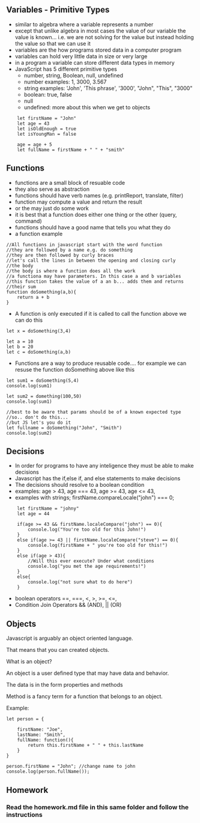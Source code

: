 ## Variables - Primitive Types
- similar to algebra where a variable represents a number
- except that unlike algebra in most cases the value of our variable the value is known... i.e. we are not solving for the value but 
instead holding the value so that we can use it
- variables are the how programs stored data in a computer program
- variables can hold very little data in size or very large
- in a program a variable can store different data types in memory
- JavaScript has 5 different primitive types 
    - number, string, Boolean, null, undefined
    - number examples: 1, 3000, 3.567
    - string examples: 'John', 'This phrase', '3000', "John", "This", "3000"
    - boolean: true, false
    - null
    - undefined:  more about this when we get to objects
```
    let firstName = "John"
    let age = 43
    let isOldEnough = true
    let isYoungMan = false

    age = age + 5
    let fullName = firstName + " " + "smith"

```
## Functions

- functions are a small block of resuable code
- they also serve as abstraction
- functions should have verb names (e.g. printReport, translate, filter)
- function may compute a value and return the result
- or the may just do some work
- it is best that a function does either one thing or the other (query, command)
- functions should have a good name that tells you what they do
- a function example
```
//All functions in javascript start with the word function
//they are followed by a name e.g. do something
//they are then followed by curly braces
//let's call the lines in between the opening and closing curly
//the body
//the body is where a function does all the work
//a functiona may have parameters. In this case a and b variables
//this function takes the value of a an b... adds them and returns 
//their sum
function doSomething(a,b){
    return a + b
}
```
- A function is only executed if it is called
to call the function above we can do this
```
let x = doSomething(3,4)

let a = 10
let b = 20
let c = doSomething(a,b)
```

- Functions are a way to produce reusable code.... for example 
we can resuse the function doSomething above like this

```
let sum1 = doSomething(5,4)
console.log(sum1)

let sum2 = domething(100,50)
console.log(sum1)

//best to be aware that params should be of a known expected type
//so.. don't do this...
//but JS let's you do it
let fullname = doSomething("John", "Smith")
console.log(sum2)

```

## Decisions
- In order for programs to have any inteligence they must be able
  to make decisions
- Javascript has the if,else if, and else statements to make decisions
- The decisions should resolve to a boolean condition
- examples:  age > 43, age === 43, age >= 43, age <= 43, 
- examples with strings;  firstName.compareLocale("john") === 0;

```
    let firstName = "johny"
    let age = 44

    if(age >= 43 && firstName.localeCompare("john") == 0){
        console.log("You're too old for this John!")
    }
    else if(age >= 43 || firstName.localeCompare("steve") == 0){
        console.log(firstName + " you're too old for this!")
    }
    else if(age > 43){
        //Will this ever execute? Under what conditions
        console.log("you met the age requirements!")
    }
    else{
        console.log("not sure what to do here")
    }
```
- boolean operators ==, ===, <, >, >=, <=, 
- Condition Join Operators && (AND), || (OR)
 
## Objects

Javascript is arguably an object oriented language.  

That means that you can created objects.

What is an object?

An object is a user defined type that may have data and behavior.

The data is in the form properties and methods

Method is a fancy term for a function that belongs to an object.

Example:

```
let person = {

    firstName: "Joe",
    lastName: "Smith",
    fullName: function(){
        return this.firstName + " " + this.lastName
    }
}

person.firstName = "John"; //change name to john
console.log(person.fullName());

```
## Homework

### Read the homework.md file in this same folder and follow the instructions